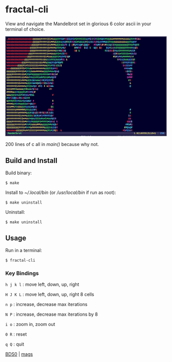 # fractal-cli

View and navigate the Mandelbrot set in glorious 6 color ascii in your terminal
of choice.

![terminal](terminal.png)

200 lines of c all in *main()* because why not.

## Build and Install

Build binary:

    $ make

Install to *~/.local/bin* (or */usr/local/bin* if run as root):

    $ make uninstall

Uninstall:

    $ make uninstall

## Usage

Run in a terminal:

    $ fractal-cli

### Key Bindings

`h j k l`
: move left, down, up, right

`H J K L`
: move left, down, up, right 8 cells

`n p`
: increase, decrease max iterations

`N P`
: increase, decrease max iterations by 8

`i o`
: zoom in, zoom out

`0 R`
: reset

`q Q`
: quit

[BDS0](https://opensource.org/license/0BSD) | [mags](https://mags.zone)

<!--metadata:
author: Chris Magyar <c.magyar.ec@gmail.com>
description: Terminal interface Mandelbrot set viewer.
keywords: Mandelbrot, fractal, terminal
-->
